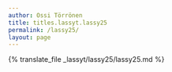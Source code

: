 ```yaml
---
author: Ossi Törrönen
title: titles.lassyt.lassy25
permalink: /lassy25/
layout: page
---
```

{% translate_file _lassyt/lassy25/lassy25.md %}